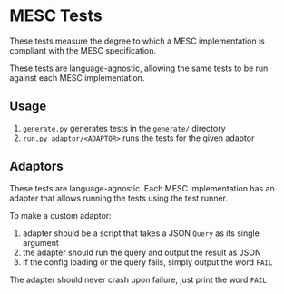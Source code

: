 
# MESC Tests

These tests measure the degree to which a MESC implementation is compliant with the MESC specification.

These tests are language-agnostic, allowing the same tests to be run against each MESC implementation.

## Usage
1. `generate.py` generates tests in the `generate/` directory
2. `run.py adaptor/<ADAPTOR>` runs the tests for the given adaptor

## Adaptors

These tests are language-agnostic. Each MESC implementation has an adapter that allows running the tests using the test runner.

To make a custom adaptor:
1. adapter should be a script that takes a JSON `Query` as its single argument
2. the adapter should run the query and output the result as JSON
3. if the config loading or the query fails, simply output the word `FAIL`

The adapter should never crash upon failure, just print the word `FAIL`

